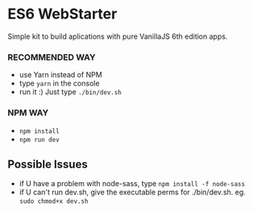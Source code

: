 # ES6 WebStarter
Simple kit to build aplications with
pure VanillaJS 6th edition apps.

### RECOMMENDED WAY
- use Yarn instead of NPM
- type `yarn` in the console
- run it :) Just type `./bin/dev.sh`

### NPM WAY
- `npm install`
- `npm run dev`

## Possible Issues
- if U have a problem with node-sass, type `npm install -f node-sass`
- if U can't run dev.sh, give the executable perms for ./bin/dev.sh. eg. `sudo chmod+x dev.sh`


